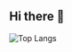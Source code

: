 ## Hi there 👋

![Top Langs](https://github-readme-stats.vercel.app/api/top-langs/?username=anuraghazra)
